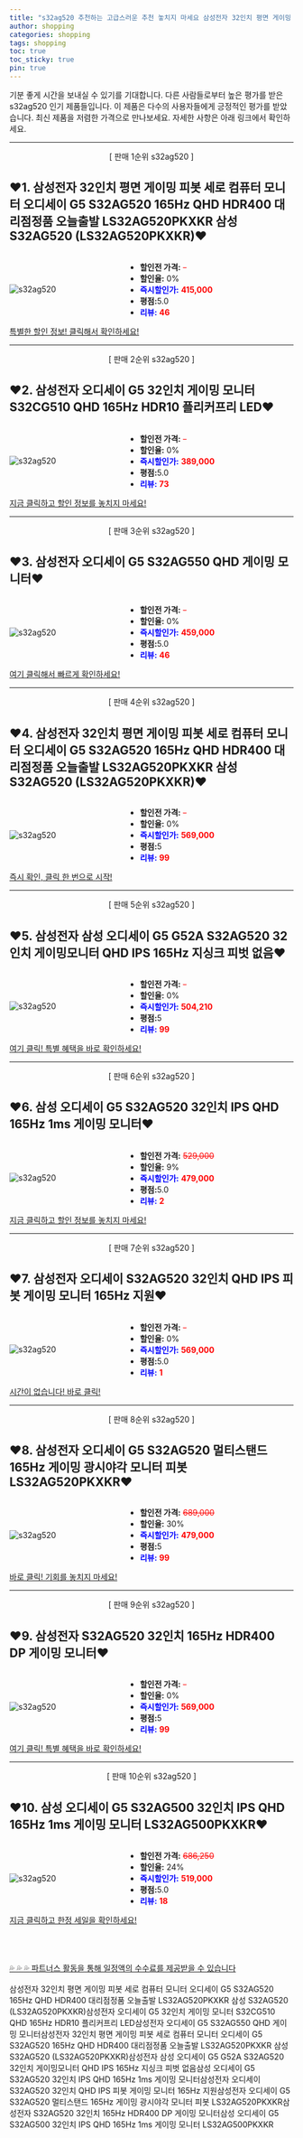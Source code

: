 ```yaml
---
title: "s32ag520 추천하는 고급스러운 추천 놓치지 마세요 삼성전자 32인치 평면 게이밍 피봇"
author: shopping
categories: shopping
tags: shopping
toc: true
toc_sticky: true
pin: true
---
```

기분 좋게 시간을 보내실 수 있기를 기대합니다. 다른 사람들로부터 높은 평가를 받은 s32ag520 인기 제품들입니다. 이 제품은 다수의 사용자들에게 긍정적인 평가를 받았습니다. 최신 제품을 저렴한 가격으로 만나보세요. 자세한 사항은 아래 링크에서 확인하세요.

---
<p class="toplist" style="margin: 0 auto; display: block; width: fit-content;">[ 판매 1순위 s32ag520 ]</p>

<h2><strong>❤️1. 삼성전자 32인치 평면 게이밍 피봇 세로 컴퓨터 모니터 오디세이 G5 S32AG520 165Hz QHD HDR400 대리점정품 오늘출발 LS32AG520PKXKR 삼성 S32AG520 (LS32AG520PKXKR)❤️</strong></h2>

<div style="display: flex; align-items: center;">
    <div style="flex: 0.4;">
        <img src="https://thumbnail10.coupangcdn.com/thumbnails/remote/230x230ex/image/vendor_inventory/7df0/d1841362159836267eb6e94ff82061f9c7572ab7b47ae00535ef6f064ef0.png" alt="s32ag520" style="max-width: 100%;">
    </div>
    <div style="flex: 0.6; margin-left: 10px;">
        <ul>
            <li><strong>할인전 가격:</strong> <del style="color: red;">-</del></li>
            <li><strong>할인율:</strong> 0%</li>
            <li><span style='color:blue'><strong>즉시할인가:</strong></span> <span style='color:red'><strong>415,000</strong></span></li>
            <li><strong>평점:</strong>5.0</li>
            <li><span style='color:blue'><strong>리뷰:</strong></span> <span style='color:red'><strong>46</strong></span></li>
        </ul>
    </div>
</div>
<div class="center">
    <a href="https://William4Davisa.github.io?lptag=AF9450613&subid=githubio&pageKey=6308178805&traceid=V0-153&itemId=13763408994&vendorItemId=90074787101" class="myButton">
        특별한 할인 정보! 클릭해서 확인하세요!
    </a>
</div>


---
<p class="toplist" style="margin: 0 auto; display: block; width: fit-content;">[ 판매 2순위 s32ag520 ]</p>

<h2><strong>❤️2. 삼성전자 오디세이 G5 32인치 게이밍 모니터 S32CG510 QHD 165Hz HDR10 플리커프리 LED❤️</strong></h2>

<div style="display: flex; align-items: center;">
    <div style="flex: 0.4;">
        <img src="https://thumbnail9.coupangcdn.com/thumbnails/remote/230x230ex/image/vendor_inventory/484f/acb86d438eb21190deeda392e649b61743f5011821616c9c2a7b00ebb4a5.png" alt="s32ag520" style="max-width: 100%;">
    </div>
    <div style="flex: 0.6; margin-left: 10px;">
        <ul>
            <li><strong>할인전 가격:</strong> <del style="color: red;">-</del></li>
            <li><strong>할인율:</strong> 0%</li>
            <li><span style='color:blue'><strong>즉시할인가:</strong></span> <span style='color:red'><strong>389,000</strong></span></li>
            <li><strong>평점:</strong>5.0</li>
            <li><span style='color:blue'><strong>리뷰:</strong></span> <span style='color:red'><strong>73</strong></span></li>
        </ul>
    </div>
</div>
<div class="center">
    <a href="https://William4Davisa.github.io?lptag=AF9450613&subid=githubio&pageKey=7038370908&traceid=V0-153&itemId=17397500228&vendorItemId=90701178635" class="myButton">
        지금 클릭하고 할인 정보를 놓치지 마세요!
    </a>
</div>


---
<p class="toplist" style="margin: 0 auto; display: block; width: fit-content;">[ 판매 3순위 s32ag520 ]</p>

<h2><strong>❤️3. 삼성전자 오디세이 G5 S32AG550 QHD 게이밍 모니터❤️</strong></h2>

<div style="display: flex; align-items: center;">
    <div style="flex: 0.4;">
        <img src="https://thumbnail6.coupangcdn.com/thumbnails/remote/230x230ex/image/vendor_inventory/9232/0dfb08f484c2695fe191b818ed0439a4dac28ad17c981d92cade81ea3f80.jpg" alt="s32ag520" style="max-width: 100%;">
    </div>
    <div style="flex: 0.6; margin-left: 10px;">
        <ul>
            <li><strong>할인전 가격:</strong> <del style="color: red;">-</del></li>
            <li><strong>할인율:</strong> 0%</li>
            <li><span style='color:blue'><strong>즉시할인가:</strong></span> <span style='color:red'><strong>459,000</strong></span></li>
            <li><strong>평점:</strong>5.0</li>
            <li><span style='color:blue'><strong>리뷰:</strong></span> <span style='color:red'><strong>46</strong></span></li>
        </ul>
    </div>
</div>
<div class="center">
    <a href="https://William4Davisa.github.io?lptag=AF9450613&subid=githubio&pageKey=6308178805&traceid=V0-153&itemId=13079111300&vendorItemId=80317011739" class="myButton">
        여기 클릭해서 빠르게 확인하세요!
    </a>
</div>


---
<p class="toplist" style="margin: 0 auto; display: block; width: fit-content;">[ 판매 4순위 s32ag520 ]</p>

<h2><strong>❤️4. 삼성전자 32인치 평면 게이밍 피봇 세로 컴퓨터 모니터 오디세이 G5 S32AG520 165Hz QHD HDR400 대리점정품 오늘출발 LS32AG520PKXKR 삼성 S32AG520 (LS32AG520PKXKR)❤️</strong></h2>

<div style="display: flex; align-items: center;">
    <div style="flex: 0.4;">
        <img src="https://thumbnail8.coupangcdn.com/thumbnails/remote/230x230ex/image/vendor_inventory/a084/b8ed3322b44c7652ce978fec878d001429ff5ccbc33e3c661f2ea51e6bd7.jpg" alt="s32ag520" style="max-width: 100%;">
    </div>
    <div style="flex: 0.6; margin-left: 10px;">
        <ul>
            <li><strong>할인전 가격:</strong> <del style="color: red;">-</del></li>
            <li><strong>할인율:</strong> 0%</li>
            <li><span style='color:blue'><strong>즉시할인가:</strong></span> <span style='color:red'><strong>569,000</strong></span></li>
            <li><strong>평점:</strong>5</li>
            <li><span style='color:blue'><strong>리뷰:</strong></span> <span style='color:red'><strong>99</strong></span></li>
        </ul>
    </div>
</div>
<div class="center">
    <a href="https://William4Davisa.github.io?lptag=AF9450613&subid=githubio&pageKey=7867456568&traceid=V0-153&itemId=21483713904&vendorItemId=88537857482" class="myButton">
        즉시 확인, 클릭 한 번으로 시작!
    </a>
</div>


---
<p class="toplist" style="margin: 0 auto; display: block; width: fit-content;">[ 판매 5순위 s32ag520 ]</p>

<h2><strong>❤️5. 삼성전자 삼성 오디세이 G5 G52A S32AG520 32인치 게이밍모니터 QHD IPS 165Hz 지싱크 피벗 없음❤️</strong></h2>

<div style="display: flex; align-items: center;">
    <div style="flex: 0.4;">
        <img src="https://thumbnail6.coupangcdn.com/thumbnails/remote/230x230ex/image/vendor_inventory/dd98/6bbd3b3b5a160fcaf7b3bb00c4dfcaa8038d3a43ef61117cfd5ba570997d.jpg" alt="s32ag520" style="max-width: 100%;">
    </div>
    <div style="flex: 0.6; margin-left: 10px;">
        <ul>
            <li><strong>할인전 가격:</strong> <del style="color: red;">-</del></li>
            <li><strong>할인율:</strong> 0%</li>
            <li><span style='color:blue'><strong>즉시할인가:</strong></span> <span style='color:red'><strong>504,210</strong></span></li>
            <li><strong>평점:</strong>5</li>
            <li><span style='color:blue'><strong>리뷰:</strong></span> <span style='color:red'><strong>99</strong></span></li>
        </ul>
    </div>
</div>
<div class="center">
    <a href="https://William4Davisa.github.io?lptag=AF9450613&subid=githubio&pageKey=8250360104&traceid=V0-153&itemId=23751254159&vendorItemId=90775753647" class="myButton">
        여기 클릭! 특별 혜택을 바로 확인하세요!
    </a>
</div>


---
<p class="toplist" style="margin: 0 auto; display: block; width: fit-content;">[ 판매 6순위 s32ag520 ]</p>

<h2><strong>❤️6. 삼성 오디세이 G5 S32AG520 32인치 IPS QHD 165Hz 1ms 게이밍 모니터❤️</strong></h2>

<div style="display: flex; align-items: center;">
    <div style="flex: 0.4;">
        <img src="https://thumbnail9.coupangcdn.com/thumbnails/remote/230x230ex/image/vendor_inventory/4803/82d9d8b623644e782af4b1389a5f086ffa9f4bd03be055c092e17fa91eb5.jpg" alt="s32ag520" style="max-width: 100%;">
    </div>
    <div style="flex: 0.6; margin-left: 10px;">
        <ul>
            <li><strong>할인전 가격:</strong> <del style="color: red;">529,000</del></li>
            <li><strong>할인율:</strong> 9%</li>
            <li><span style='color:blue'><strong>즉시할인가:</strong></span> <span style='color:red'><strong>479,000</strong></span></li>
            <li><strong>평점:</strong>5.0</li>
            <li><span style='color:blue'><strong>리뷰:</strong></span> <span style='color:red'><strong>2</strong></span></li>
        </ul>
    </div>
</div>
<div class="center">
    <a href="https://William4Davisa.github.io?lptag=AF9450613&subid=githubio&pageKey=6899811512&traceid=V0-153&itemId=16591113637&vendorItemId=89567771615" class="myButton">
        지금 클릭하고 할인 정보를 놓치지 마세요!
    </a>
</div>


---
<p class="toplist" style="margin: 0 auto; display: block; width: fit-content;">[ 판매 7순위 s32ag520 ]</p>

<h2><strong>❤️7. 삼성전자 오디세이 S32AG520 32인치 QHD IPS 피봇 게이밍 모니터 165Hz 지원❤️</strong></h2>

<div style="display: flex; align-items: center;">
    <div style="flex: 0.4;">
        <img src="https://thumbnail7.coupangcdn.com/thumbnails/remote/230x230ex/image/vendor_inventory/9af4/eea70c0fba3e52646354af5cee3b351a38055e94fe632c784b0ec6ce00fc.jpg" alt="s32ag520" style="max-width: 100%;">
    </div>
    <div style="flex: 0.6; margin-left: 10px;">
        <ul>
            <li><strong>할인전 가격:</strong> <del style="color: red;">-</del></li>
            <li><strong>할인율:</strong> 0%</li>
            <li><span style='color:blue'><strong>즉시할인가:</strong></span> <span style='color:red'><strong>569,000</strong></span></li>
            <li><strong>평점:</strong>5.0</li>
            <li><span style='color:blue'><strong>리뷰:</strong></span> <span style='color:red'><strong>1</strong></span></li>
        </ul>
    </div>
</div>
<div class="center">
    <a href="https://William4Davisa.github.io?lptag=AF9450613&subid=githubio&pageKey=6304568813&traceid=V0-153&itemId=13054495261&vendorItemId=84836420523" class="myButton">
        시간이 없습니다! 바로 클릭!
    </a>
</div>


---
<p class="toplist" style="margin: 0 auto; display: block; width: fit-content;">[ 판매 8순위 s32ag520 ]</p>

<h2><strong>❤️8. 삼성전자 오디세이 G5 S32AG520 멀티스탠드 165Hz 게이밍 광시야각 모니터 피봇 LS32AG520PKXKR❤️</strong></h2>

<div style="display: flex; align-items: center;">
    <div style="flex: 0.4;">
        <img src="https://thumbnail10.coupangcdn.com/thumbnails/remote/230x230ex/image/vendor_inventory/9cbc/6f2b7e8c562a364f4443f3b6cc19e661d9939169a231c5ed42c5ccbf97b4.jpg" alt="s32ag520" style="max-width: 100%;">
    </div>
    <div style="flex: 0.6; margin-left: 10px;">
        <ul>
            <li><strong>할인전 가격:</strong> <del style="color: red;">689,000</del></li>
            <li><strong>할인율:</strong> 30%</li>
            <li><span style='color:blue'><strong>즉시할인가:</strong></span> <span style='color:red'><strong>479,000</strong></span></li>
            <li><strong>평점:</strong>5</li>
            <li><span style='color:blue'><strong>리뷰:</strong></span> <span style='color:red'><strong>99</strong></span></li>
        </ul>
    </div>
</div>
<div class="center">
    <a href="https://William4Davisa.github.io?lptag=AF9450613&subid=githubio&pageKey=7801817325&traceid=V0-153&itemId=21131648392&vendorItemId=88117536971" class="myButton">
        바로 클릭! 기회를 놓치지 마세요!
    </a>
</div>


---
<p class="toplist" style="margin: 0 auto; display: block; width: fit-content;">[ 판매 9순위 s32ag520 ]</p>

<h2><strong>❤️9. 삼성전자 S32AG520 32인치 165Hz HDR400 DP 게이밍 모니터❤️</strong></h2>

<div style="display: flex; align-items: center;">
    <div style="flex: 0.4;">
        <img src="https://thumbnail9.coupangcdn.com/thumbnails/remote/230x230ex/image/vendor_inventory/eb3f/217aee1dcf95f8aecbbaa15adc3dad1d49405858787853f77ee30e8c223e.JPG" alt="s32ag520" style="max-width: 100%;">
    </div>
    <div style="flex: 0.6; margin-left: 10px;">
        <ul>
            <li><strong>할인전 가격:</strong> <del style="color: red;">-</del></li>
            <li><strong>할인율:</strong> 0%</li>
            <li><span style='color:blue'><strong>즉시할인가:</strong></span> <span style='color:red'><strong>569,000</strong></span></li>
            <li><strong>평점:</strong>5</li>
            <li><span style='color:blue'><strong>리뷰:</strong></span> <span style='color:red'><strong>99</strong></span></li>
        </ul>
    </div>
</div>
<div class="center">
    <a href="https://William4Davisa.github.io?lptag=AF9450613&subid=githubio&pageKey=6856429999&traceid=V0-153&itemId=16352475657&vendorItemId=83544191928" class="myButton">
        여기 클릭! 특별 혜택을 바로 확인하세요!
    </a>
</div>


---
<p class="toplist" style="margin: 0 auto; display: block; width: fit-content;">[ 판매 10순위 s32ag520 ]</p>

<h2><strong>❤️10. 삼성 오디세이 G5 S32AG500 32인치 IPS QHD 165Hz 1ms 게이밍 모니터 LS32AG500PKXKR❤️</strong></h2>

<div style="display: flex; align-items: center;">
    <div style="flex: 0.4;">
        <img src="https://thumbnail10.coupangcdn.com/thumbnails/remote/230x230ex/image/vendor_inventory/f060/51ae8e0cc57b0ddc782df8650887db4b0db0a3655e8c8cfd8bbdc4aff356.jpg" alt="s32ag520" style="max-width: 100%;">
    </div>
    <div style="flex: 0.6; margin-left: 10px;">
        <ul>
            <li><strong>할인전 가격:</strong> <del style="color: red;">686,250</del></li>
            <li><strong>할인율:</strong> 24%</li>
            <li><span style='color:blue'><strong>즉시할인가:</strong></span> <span style='color:red'><strong>519,000</strong></span></li>
            <li><strong>평점:</strong>5.0</li>
            <li><span style='color:blue'><strong>리뷰:</strong></span> <span style='color:red'><strong>18</strong></span></li>
        </ul>
    </div>
</div>
<div class="center">
    <a href="https://William4Davisa.github.io?lptag=AF9450613&subid=githubio&pageKey=7198261539&traceid=V0-153&itemId=18189147993&vendorItemId=89360872208" class="myButton">
        지금 클릭하고 한정 세일을 확인하세요!
    </a>
</div>

<br><br><br>[💦 💦 💦 파트너스 활동을 통해 일정액의 수수료를 제공받을 수 있습니다](https://link.coupang.com/a/bcpT2c)<br><br>삼성전자 32인치 평면 게이밍 피봇 세로 컴퓨터 모니터 오디세이 G5 S32AG520 165Hz QHD HDR400 대리점정품 오늘출발 LS32AG520PKXKR 삼성 S32AG520 (LS32AG520PKXKR)삼성전자 오디세이 G5 32인치 게이밍 모니터 S32CG510 QHD 165Hz HDR10 플리커프리 LED삼성전자 오디세이 G5 S32AG550 QHD 게이밍 모니터삼성전자 32인치 평면 게이밍 피봇 세로 컴퓨터 모니터 오디세이 G5 S32AG520 165Hz QHD HDR400 대리점정품 오늘출발 LS32AG520PKXKR 삼성 S32AG520 (LS32AG520PKXKR)삼성전자 삼성 오디세이 G5 G52A S32AG520 32인치 게이밍모니터 QHD IPS 165Hz 지싱크 피벗 없음삼성 오디세이 G5 S32AG520 32인치 IPS QHD 165Hz 1ms 게이밍 모니터삼성전자 오디세이 S32AG520 32인치 QHD IPS 피봇 게이밍 모니터 165Hz 지원삼성전자 오디세이 G5 S32AG520 멀티스탠드 165Hz 게이밍 광시야각 모니터 피봇 LS32AG520PKXKR삼성전자 S32AG520 32인치 165Hz HDR400 DP 게이밍 모니터삼성 오디세이 G5 S32AG500 32인치 IPS QHD 165Hz 1ms 게이밍 모니터 LS32AG500PKXKR